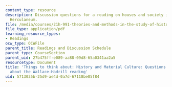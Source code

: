 ```yaml
---
content_type: resource
description: Discussion questions for a reading on houses and society in Pompeii and
  Herculaneum.
file: /media/courses/21h-991-theories-and-methods-in-the-study-of-history-fall-2014/5713035b25d9ae4d0a7d67118be05f84_MIT21H_991F14_HistoryMat.pdf
file_type: application/pdf
learning_resource_types:
- Readings
ocw_type: OCWFile
parent_title: Readings and Discussion Schedule
parent_type: CourseSection
parent_uid: 27b475ff-e089-aa88-09d8-65a0341aa2a5
resourcetype: Document
title: 'Things to think about: History and Material Culture: Questions from Will Broadhead
  about the Wallace-Hadrill reading'
uid: 5713035b-25d9-ae4d-0a7d-67118be05f84
---
```

